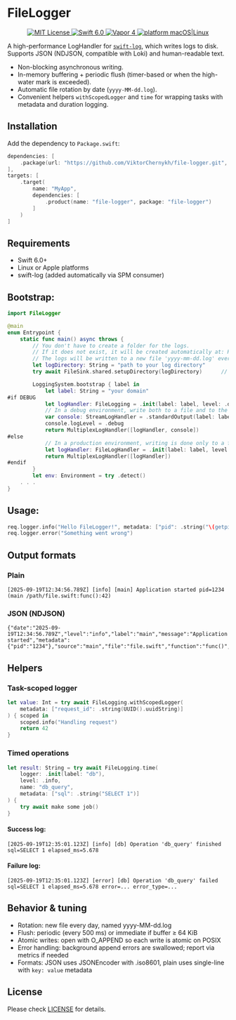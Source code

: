 # FileLogger
<p align="center">
<a href="LICENSE">
	<img src="https://img.shields.io/badge/license-MIT-brightgreen.svg" alt="MIT License">
</a>
 <a href="https://swift.org">
	<img src="https://img.shields.io/badge/swift-6.0-brightgreen.svg" alt="Swift 6.0">
</a>
 <a href="https://vapor.codes/">
	<img src="https://img.shields.io/badge/vapor-4-brightgreen.svg" alt="Vapor 4">
</a>
 <a href="">
	<img src="https://img.shields.io/badge/platform-macOS|Linux-1A88F5" alt="platform macOS|Linux">
</a>
</p>

A high-performance LogHandler for [`swift-log`](https://github.com/apple/swift-log),
which writes logs to disk. Supports JSON (NDJSON, compatible with Loki) and human-readable text.

- Non-blocking asynchronous writing.
- In-memory buffering + periodic flush (timer-based or when the high-water mark is exceeded).
- Automatic file rotation by date (`yyyy-MM-dd.log`).
- Convenient helpers `withScopedLogger` and `time` for wrapping tasks with metadata and duration logging.

## Installation

Add the dependency to `Package.swift`:
```swift
dependencies: [
	.package(url: "https://github.com/ViktorChernykh/file-logger.git", from: "1.0.0")
],
targets: [
    .target(
        name: "MyApp",
        dependencies: [
            .product(name: "file-logger", package: "file-logger")
        ]
    )
]
```

## Requirements

- Swift 6.0+
- Linux or Apple platforms
- swift-log (added automatically via SPM consumer)

## Bootstrap:

```swift
import FileLogger

@main
enum Entrypoint {
    static func main() async throws {
        // You don't have to create a folder for the logs.
        // If it does not exist, it will be created automatically at: Resources/Logs.
        // The logs will be written to a new file 'yyyy-mm-dd.log' every day.
        let logDirectory: String = "path to your log directory"
        try await FileSink.shared.setupDirectory(logDirectory)		// optional

        LoggingSystem.bootstrap { label in
			let label: String = "your domain"
#if DEBUG
			let logHandler: FileLogging = .init(label: label, level: .debug, format: .json)
            // In a debug environment, write both to a file and to the console.
            var console: StreamLogHandler = .standardOutput(label: label)
            console.logLevel = .debug
            return MultiplexLogHandler([logHandler, console])
#else
            // In a production environment, writing is done only to a file.
			let logHandler: FileLogHandler = .init(label: label, level: .info, format: .json)
            return MultiplexLogHandler([logHandler])
#endif
		}
        let env: Environment = try .detect()
    . . .
}
```

## Usage:

```swift
req.logger.info("Hello FileLogger!", metadata: ["pid": .string("\(getpid())")])
req.logger.error("Something went wrong")
```

## Output formats
### Plain
```
[2025-09-19T12:34:56.789Z] [info] [main] Application started pid=1234 (main /path/file.swift:func():42)
```
### JSON (NDJSON)
```
{"date":"2025-09-19T12:34:56.789Z","level":"info","label":"main","message":"Application started","metadata":{"pid":"1234"},"source":"main","file":"file.swift","function":"func()","line":42}
```
## Helpers

### Task-scoped logger
```swift
let value: Int = try await FileLogging.withScopedLogger(
    metadata: ["request_id": .string(UUID().uuidString)]
) { scoped in
    scoped.info("Handling request")
    return 42
}
```

### Timed operations
```swift
let result: String = try await FileLogging.time(
    logger: .init(label: "db"),
    level: .info,
    name: "db_query",
    metadata: ["sql": .string("SELECT 1")]
) {
    try await make some job()
}
```
#### Success log:
```
[2025-09-19T12:35:01.123Z] [info] [db] Operation 'db_query' finished sql=SELECT 1 elapsed_ms=5.678
```
#### Failure log:
```
[2025-09-19T12:35:01.123Z] [error] [db] Operation 'db_query' failed sql=SELECT 1 elapsed_ms=5.678 error=... error_type=...
```

## Behavior & tuning
- Rotation: new file every day, named yyyy-MM-dd.log
- Flush: periodic (every 500 ms) or immediate if buffer ≥ 64 KiB
- Atomic writes: open with O_APPEND so each write is atomic on POSIX
- Error handling: background append errors are swallowed; report via metrics if needed
- Formats: JSON uses JSONEncoder with .iso8601, plain uses single-line with `key: value` metadata
	
## License
Please check [LICENSE](LICENSE) for details.
